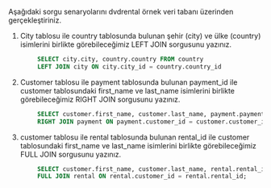Aşağıdaki sorgu senaryolarını dvdrental örnek veri tabanı üzerinden gerçekleştiriniz.


1. City tablosu ile country tablosunda bulunan şehir (city) ve ülke (country) isimlerini birlikte görebileceğimiz LEFT JOIN sorgusunu yazınız.

```SQL
        SELECT city.city, country.country FROM country
        LEFT JOIN city ON city.city_id = country.country_id
```

2. Customer tablosu ile payment tablosunda bulunan payment_id ile customer tablosundaki first_name ve last_name isimlerini birlikte görebileceğimiz RIGHT JOIN sorgusunu yazınız.

```SQL
        SELECT customer.first_name, customer.last_name, payment.payment_id FROM customer
        RIGHT JOIN payment ON payment.customer_id = customer.customer_id;
```

3. customer tablosu ile rental tablosunda bulunan rental_id ile customer tablosundaki first_name ve last_name isimlerini birlikte görebileceğimiz FULL JOIN sorgusunu yazınız.

```SQL
        SELECT customer.first_name, customer.last_name, rental.rental_id FROM customer
        FULL JOIN rental ON rental.customer_id = rental.rental_id;
```